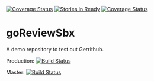 [![Coverage Status](https://coveralls.io/repos/skriptble/goReviewSbx/badge.png?branch=master)](https://coveralls.io/r/skriptble/goReviewSbx?branch=master) [![Stories in Ready](https://badge.waffle.io/skriptble/goreviewsbx.png?label=ready&title=Ready)](http://waffle.io/skriptble/goreviewsbx) [![Coverage Status](https://img.shields.io/coveralls/skriptble/goReviewSbx.svg)](https://coveralls.io/r/skriptble/goReviewSbx?branch=master)

goReviewSbx
===========

A demo repository to test out Gerrithub.

Production: [![Build Status](https://travis-ci.org/skriptble/goReviewSbx.svg?branch=produc)](https://travis-ci.org/skriptble/goReviewSbx)

Master: [![Build Status](https://travis-ci.org/skriptble/goReviewSbx.svg?branch=master)](https://travis-ci.org/skriptble/goReviewSbx)
